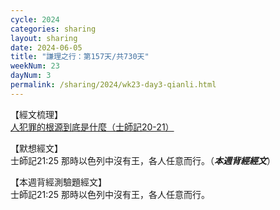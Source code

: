 ```yaml
---
cycle: 2024
categories: sharing
layout: sharing
date: 2024-06-05
title: "謙理之行：第157天/共730天"
weekNum: 23
dayNum: 3
permalink: /sharing/2024/wk23-day3-qianli.html
---
```


【經文梳理】  
<a href="https://youtu.be/SQO_a19-zOo" target="_blank">人犯罪的根源到底是什麼（士師記20-21）</a>

【默想經文】  
士師記21:25 那時以色列中沒有王，各人任意而行。（_**本週背經經文**_）

【本週背經測驗題經文】  
士師記21:25 那時以色列中沒有王，各人任意而行。

